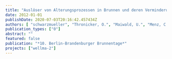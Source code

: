 ```yaml
---
title: "Auslöser von Alterungsprozessen in Brunnen und deren Verminderung im Betrieb"
date: 2012-01-01
publishDate: 2020-07-03T20:16:42.457434Z
authors: [ "schwarzmueller", "Thronicker, O.", "Maiwald, U.", "Menz, C.", "Taute, T." ]
publication_types: ["0"]
abstract: ""
featured: false
publication: "*10. Berlin-Brandenburger Brunnentage*"
projects: ["wellma-2"]
---
```


